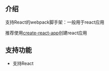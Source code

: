 ## 介绍

支持React的webpack脚手架：一般用于react应用

推荐使用[create-react-app](https://github.com/facebook/create-react-app)创建react应用

## 支持功能

- 支持React
